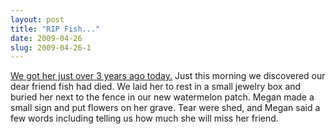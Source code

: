 ```yaml
---
layout: post
title: "RIP Fish..."
date: 2009-04-26
slug: 2009-04-26-1
---
```


 [We got her just over 3 years ago today.](/vl/archives/002847.html)   Just this morning we discovered our dear friend fish had died.  We laid her to rest in a small jewelry box and buried her next to the fence in our new watermelon patch.  Megan made a small sign and put flowers on her grave.  Tear were shed, and Megan said a few words including telling us how much she will miss her friend.

